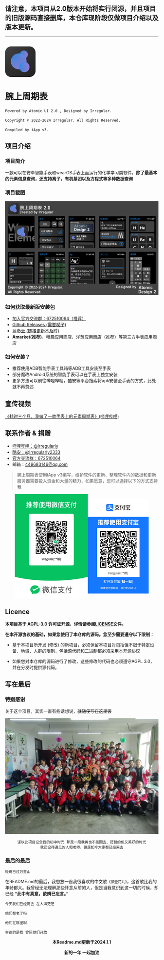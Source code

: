 ## 请注意，本项目从2.0版本开始将实行闭源，并且项目的旧版源码直接删库，**本仓库现阶段仅做项目介绍以及版本更新。**
----
<br>
<img src="https://raw.githubusercontent.com/Irregular2333/WearElements/main/Readme%20Files/logo.png" width="100px"/></p>
<h1 >腕上周期表</h1>

`Powered by Atomic UI 2.0 , Designed by Irregular.`

`Copyright © 2022-2024 Irregular. All Rights Reserved.`

`Compiled by iApp v3.`

## 项目介绍

### 项目简介

一款可以在安卓智能手表和wearOS手表上面运行的化学学习类软件，**除了最基本的元素信息查询，还支持离子，有机基团以及方程式等多种数据查询**

### 项目截图

![预览图片](https://raw.githubusercontent.com/Irregular2333/WearElements/main/Readme%20Files/screenshots-2.png)



### 如何获取最新版安装包

- [加入官方交流群：672510064（推荐）](http://qm.qq.com/cgi-bin/qm/qr?_wv=1027&k=8CGhOcmjRMm683W5ZYUPtjfM4hr2BsfQ&authKey=vMPvH7UvN9sGr8Nw5lcXta4OVclGIrbSc8V5TbwvlF0WgS9R8ZEY698SVZx8OPj6&noverify=0&group_code=672510064)
- [Github Releases (需要梯子)](https://github.com/Irregular2333/WearElements/releases/)
- [蓝奏云 (链接更新不及时)](https://bmslm.lanzoul.com/ik1VT1d24cgj)
- **Amarket(推荐)**、唯趣应用商店、洋葱应用商店（推荐）等第三方手表应用商店

### 如何安装？
- 推荐使用ADB智能手表工具箱等ADB工具安装至手表
- 部分魔改Android系统的智能手表可以在手表上独立安装
- 更多方法可以前往哔哩哔哩，酷安等平台搜索将apk安装至手表的方式，此处就不再赘述


## 宣传视频

[《耗时三个月，我做了一款手表上的元素周期表》(哔哩哔哩)](https://www.bilibili.com/video/BV1mu4y117Xf/)



## 联系作者 & 捐赠

- [哔哩哔哩：@Irregularly](https://space.bilibili.com/390148599)
- [酷安：@Irregularly2333](http://www.coolapk.com/u/26520274)
- [官方交流群：672510064](http://qm.qq.com/cgi-bin/qm/qr?_wv=1027&k=8CGhOcmjRMm683W5ZYUPtjfM4hr2BsfQ&authKey=vMPvH7UvN9sGr8Nw5lcXta4OVclGIrbSc8V5TbwvlF0WgS9R8ZEY698SVZx8OPj6&noverify=0&group_code=672510064)
- 邮箱：449683146@qq.com

> 腕上周期表使用iApp v3编写，维护软件的更新、整理软件内的数据和更新服务器需要投入资金和大量的精力，如果愿意，您可以选择以下的方式支持我

<p>
<div style="display: flex; justify-content: center;">
<img src="https://raw.githubusercontent.com/Irregular2333/WearElements/main/Readme%20Files/Wechat.png" width="240px"/>
</p>
<p>
<img src="https://raw.githubusercontent.com/Irregular2333/WearElements/main/Readme%20Files/AliPay.jpg" width="200px"/>
</div>
</p>

## Licence

**本项目基于 AGPL-3.0 许可证开源，详情请参阅[LICENSE](https://github.com/Irregular2333/WearElements/blob/main/LICENSE)文件。**

**在本开源协议的基础，如果您使用了本仓库的源码。您至少需要遵守以下限制：**


- 基于本项目所开发 (修改) 的新项目，必须保留本项目对包括但不限于特定设备、地域、人群的限制，包括源代码和二进制都必须采用本开源协议

- 如果您对本仓库的源码进行了修改，这些修改的代码也必须遵守AGPL 3.0，并在分发时提供源代码。

## 写在最后

### 特别感谢
关于这个项目，其实一直有些话想说，~~就随便写在这里罢~~

<p>
<div align=center>
<img src="https://raw.githubusercontent.com/Irregular2333/WearElements/main/Readme%20Files/Memory.jpg" width=600px" >
</p>
<p>

`谨以此项目记念我的初中时光 那是一段我再也不能回去、短暂的但又美好的时光`
<br>
`我还记得遇见的人和老师，但是如今大家都已经离去`
</div>
</p>

### 最后的最后

`轻舟已过万重山`

在README.md的最后，我想放一首我很喜欢的中文歌`《那些花儿》`，这首歌比我的年龄都大。我曾经无法理解那些怀念从前的人，但是当我意识到这一切的时候，却已经 **“此中有真意，欲辨已忘言。”**

`今天我们已经离去 在人海茫茫`

`他们都老了吗`

`他们在哪里啊`

`幸运的是我 曾陪他们开放`
<p>
<div align=center>

**本Readme.md更新于2024.1.1**

**新的一年  一起加油**
</p>
